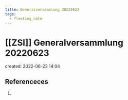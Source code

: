```yaml
---
title: Generalversammlung 20220623
tags:
  - fleeting_note
---
```


# [[ZSI]] Generalversammlung 20220623
created: 2022-06-23 14:04



## Referenceces
1. 